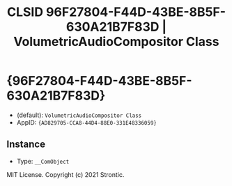 ﻿---
title: "CLSID 96F27804-F44D-43BE-8B5F-630A21B7F83D | VolumetricAudioCompositor Class"
excerpt: What is COM-Object CLSID 96F27804-F44D-43BE-8B5F-630A21B7F83D?
---

# {96F27804-F44D-43BE-8B5F-630A21B7F83D}

* (default): `VolumetricAudioCompositor Class`
* AppID: `{AD829705-CCA8-44D4-88E0-331E48336059}`

## Instance

* Type: `__ComObject`

MIT License. Copyright (c) 2021 Strontic.


